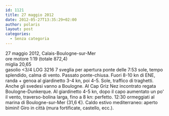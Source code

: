 ```yaml
---
id: 1121
title: 27 maggio 2012
date: 2012-05-27T13:35:29+02:00
author: polaris
layout: post
categories:
  - Senza categoria
---
```

27 maggio 2012, Calais-Boulogne-sur-Mer  
ore motore 1:19 (totale 872,4)  
miglia 20,65  
gasolio <3/4 LOG 3216 7 sveglia per apertura ponte delle 7:53 sole, tempo splendido, calma di vento. Passato ponte-chiusa. Fuori 8-10 kn di ENE, randa + genoa al giardinetto 3-4 kn, poi 4-5. Sole, traffico di traghetti. Anche gli svedesi vanno a Boulogne. Al Cap Griz Nez incontrato regata Boulogne-Dunkerque. Al giardinetto 4-5 kn, dopo il capo aumentato un po' il vento, traverso-bolina larga, fino a 8 kn: perfetto. 12:30 ormeggiati al marina di Boulogne-sur-Mer (31,6 €). Caldo estivo mediterraneo: aperto bimini! Giro in città (mura fortificate, castello, ecc.).